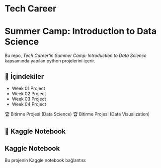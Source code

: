 # Tech Career
# Summer Camp: Introduction to Data Science


Bu repo, *Tech Career'in Summer Camp: Introduction to Data Science* kapsamında yapılan python projelerini içerir.


## 📂 İçindekiler
- Week 01 Project
- Week 02 Project
- Week 03 Project
- Week 04 Project
  
🏆 Bitirme Projesi (Data Science)
🏆 Bitirme Projesi (Data Visualization)

## 🔗 Kaggle Notebook  
## Kaggle Notebook
Bu projenin Kaggle notebook bağlantısı:  

